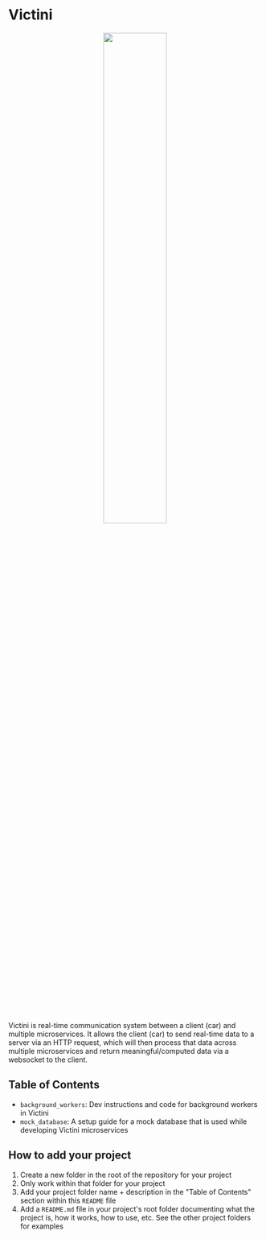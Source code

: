 # Victini

<p align="center">
  <img src="./victini.avif" width="50%">
</p>

Victini is real-time communication system between a client (car) and multiple microservices. It allows the client (car) to send real-time data to a server via an HTTP request, which will then process that data across multiple microservices and return meaningful/computed data via a websocket to the client.

## Table of Contents

- `background_workers`: Dev instructions and code for background workers in Victini
- `mock_database`: A setup guide for a mock database that is used while developing Victini microservices

## How to add your project

1. Create a new folder in the root of the repository for your project
2. Only work within that folder for your project
3. Add your project folder name + description in the "Table of Contents" section within this `README` file
4. Add a `README.md` file in your project's root folder documenting what the project is, how it works, how to use, etc. See the other project folders for examples
